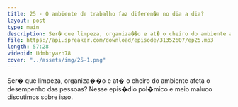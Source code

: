 ```yaml
---
title: 25 - O ambiente de trabalho faz diferen�a no dia a dia?
layout: post
type: main
description: Ser� que limpeza, organiza��o e at� o cheiro do ambiente afeta o desempenho das pessoas? Nesse epis�dio pol�mico e meio maluco discutimos sobre isso.
file: https://api.spreaker.com/download/episode/31352607/ep25.mp3
length: 57:28
videoid: Udmbtyazh78
cover: "../assets/img/25-1.png"
---
```


Ser� que limpeza, organiza��o e at� o cheiro do ambiente afeta o desempenho das pessoas? Nesse epis�dio pol�mico e meio maluco discutimos sobre isso.